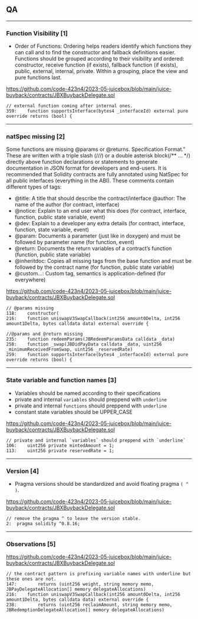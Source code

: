 ## QA
---

### Function Visibility [1]

- Order of Functions: Ordering helps readers identify which functions they can call and to find the constructor and fallback definitions easier. Functions should be grouped according to their visibility and ordered: constructor, receive function (if exists), fallback function (if exists), public, external, internal, private. Within a grouping, place the view and pure functions last.

https://github.com/code-423n4/2023-05-juicebox/blob/main/juice-buyback/contracts/JBXBuybackDelegate.sol

```solidity
// external function coming after internal ones.
359:    function supportsInterface(bytes4 _interfaceId) external pure override returns (bool) {
```

---

### natSpec missing [2]

Some functions are missing @params or @returns. Specification Format.” These are written with a triple slash (///) or a double asterisk block(/** ... */) directly above function declarations or statements to generate documentation in JSON format for developers and end-users. It is recommended that Solidity contracts are fully annotated using NatSpec for all public interfaces (everything in the ABI). These comments contain different types of tags:
- @title: A title that should describe the contract/interface @author: The name of the author (for contract, interface) 
- @notice: Explain to an end user what this does (for contract, interface, function, public state variable, event) 
- @dev: Explain to a developer any extra details (for contract, interface, function, state variable, event) 
- @param: Documents a parameter (just like in doxygen) and must be followed by parameter name (for function, event)
- @return: Documents the return variables of a contract’s function (function, public state variable)
- @inheritdoc: Copies all missing tags from the base function and must be followed by the contract name (for function, public state variable)
- @custom…: Custom tag, semantics is application-defined (for everywhere)

https://github.com/code-423n4/2023-05-juicebox/blob/main/juice-buyback/contracts/JBXBuybackDelegate.sol

```solidity
// @params missing
118:    constructor(
216:    function uniswapV3SwapCallback(int256 amount0Delta, int256 amount1Delta, bytes calldata data) external override {

//@params and @return missing
235:    function redeemParams(JBRedeemParamsData calldata _data)
258:    function _swap(JBDidPayData calldata _data, uint256 _minimumReceivedFromSwap, uint256 _reservedRate)
259:    function supportsInterface(bytes4 _interfaceId) external pure override returns (bool) {
```

---

### State variable and function names [3]

- Variables should be named according to their specifications
- private and internal `variables` should preppend with `underline`
- private and internal `functions` should preppend with `underline`
- constant state variables should be UPPER_CASE

https://github.com/code-423n4/2023-05-juicebox/blob/main/juice-buyback/contracts/JBXBuybackDelegate.sol

```solidity
// private and internal `variables` should preppend with `underline`
106:    uint256 private mintedAmount = 1;
113:    uint256 private reservedRate = 1;
```

---

### Version [4]

- Pragma versions should be standardized and avoid floating pragma `( ^ )`.

https://github.com/code-423n4/2023-05-juicebox/blob/main/juice-buyback/contracts/JBXBuybackDelegate.sol

```solidity
// remove the pragma ^ to leave the version stable.
2:  pragma solidity ^0.8.16;
```

---

### Observations [5]

https://github.com/code-423n4/2023-05-juicebox/blob/main/juice-buyback/contracts/JBXBuybackDelegate.sol

```solidity
// the contract pattern is prefixing variable names with underline but these ones are not.
147:        returns (uint256 weight, string memory memo, JBPayDelegateAllocation[] memory delegateAllocations)
216:    function uniswapV3SwapCallback(int256 amount0Delta, int256 amount1Delta, bytes calldata data) external override {
238:        returns (uint256 reclaimAmount, string memory memo, JBRedemptionDelegateAllocation[] memory delegateAllocations)
```